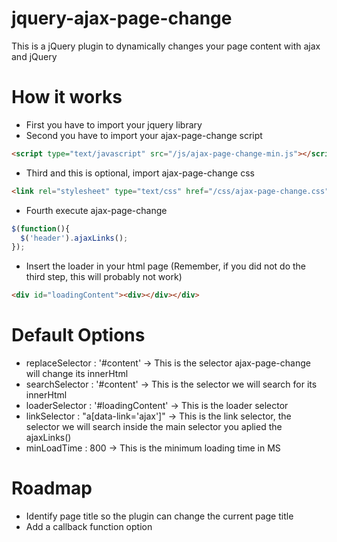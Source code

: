 jquery-ajax-page-change
=======================

This is a jQuery plugin to dynamically changes your page content with ajax and jQuery

How it works
=======================
 * First you have to import your jquery library
 * Second you have to import your ajax-page-change script

```html
<script type="text/javascript" src="/js/ajax-page-change-min.js"></script>
```

 * Third and this is optional, import ajax-page-change css

```html
<link rel="stylesheet" type="text/css" href="/css/ajax-page-change.css">
```

 * Fourth execute ajax-page-change

```javascript
$(function(){
  $('header').ajaxLinks();
});
```
 * Insert the loader in your html page (Remember, if you did not do the third step, this will probably not work)

```html
<div id="loadingContent"><div></div></div>
```


Default Options
======================

 * replaceSelector : '#content' -> This is the selector ajax-page-change will change its innerHtml
 * searchSelector : '#content' -> This is the selector we will search for its innerHtml
 * loaderSelector : '#loadingContent' -> This is the loader selector
 * linkSelector : "a[data-link='ajax']" -> This is the link selector, the selector we will search inside the main selector you aplied the ajaxLinks()
 * minLoadTime : 800 -> This is the minimum loading time in MS


Roadmap
======================

 * Identify page title so the plugin can change the current page title
 * Add a callback function option

